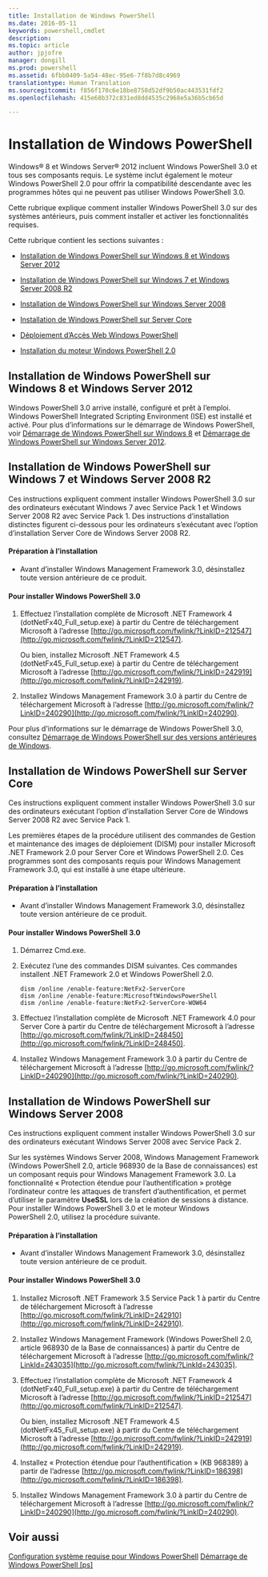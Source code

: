 ```yaml
---
title: Installation de Windows PowerShell
ms.date: 2016-05-11
keywords: powershell,cmdlet
description: 
ms.topic: article
author: jpjofre
manager: dongill
ms.prod: powershell
ms.assetid: 6fbb0409-5a54-48ec-95e6-7f8b7d8c4969
translationtype: Human Translation
ms.sourcegitcommit: f856f170c6e18be8758d52df9b50ac443531fdf2
ms.openlocfilehash: 415e68b372c831ed8dd4535c2968e5a36b5cb65d

---
```


# Installation de Windows PowerShell
Windows® 8 et Windows Server® 2012 incluent Windows PowerShell 3.0 et tous ses composants requis. Le système inclut également le moteur Windows PowerShell 2.0 pour offrir la compatibilité descendante avec les programmes hôtes qui ne peuvent pas utiliser Windows PowerShell 3.0.

Cette rubrique explique comment installer Windows PowerShell 3.0 sur des systèmes antérieurs, puis comment installer et activer les fonctionnalités requises.

Cette rubrique contient les sections suivantes :

-   [Installation de Windows PowerShell sur Windows 8 et Windows Server 2012](Installing-Windows-PowerShell.md#BKMK_InstallingOnWindows8andWindowsServer2012)

-   [Installation de Windows PowerShell sur Windows 7 et Windows Server 2008 R2](Installing-Windows-PowerShell.md#BKMK_InstallingOnWindows7andWindowsServer2008R2)

-   [Installation de Windows PowerShell sur Windows Server 2008](Installing-Windows-PowerShell.md#BKMK_InstallingOnWindowsServer2008LH)

-   [Installation de Windows PowerShell sur Server Core](Installing-Windows-PowerShell.md#BKMK_InstallingOnServerCore)

-   [Déploiement d’Accès Web Windows PowerShell](https://technet.microsoft.com/en-us/library/639d0eff-98a3-4124-b52c-26921ebd98b0)

-   [Installation du moteur Windows PowerShell 2.0](Installing-the-Windows-PowerShell-2.0-Engine.md)

## <a name="BKMK_InstallingOnWindows8andWindowsServer2012"></a>Installation de Windows PowerShell sur Windows 8 et Windows Server 2012
Windows PowerShell 3.0 arrive installé, configuré et prêt à l’emploi. Windows PowerShell Integrated Scripting Environment (ISE) est installé et activé. Pour plus d’informations sur le démarrage de Windows PowerShell, voir [Démarrage de Windows PowerShell sur Windows 8](https://technet.microsoft.com/en-us/library/d7be1668-8617-4890-ad90-dd9765fbd2c3) et [Démarrage de Windows PowerShell sur Windows Server 2012](https://technet.microsoft.com/library/hh831491.aspx#BKMK_powershell).

## <a name="BKMK_InstallingOnWindows7andWindowsServer2008R2"></a>Installation de Windows PowerShell sur Windows 7 et Windows Server 2008 R2
Ces instructions expliquent comment installer Windows PowerShell 3.0 sur des ordinateurs exécutant Windows 7 avec Service Pack 1 et Windows Server 2008 R2 avec Service Pack 1. Des instructions d’installation distinctes figurent ci-dessous pour les ordinateurs s’exécutant avec l’option d’installation Server Core de Windows Server 2008 R2.

#### Préparation à l’installation

-   Avant d’installer Windows Management Framework 3.0, désinstallez toute version antérieure de ce produit.

#### Pour installer Windows PowerShell 3.0

1.  Effectuez l’installation complète de Microsoft .NET Framework 4 (dotNetFx40\_Full\_setup.exe) à partir du Centre de téléchargement Microsoft à l’adresse [http://go.microsoft.com/fwlink/?LinkID=212547](http://go.microsoft.com/fwlink/?LinkID=212547).

    Ou bien, installez Microsoft .NET Framework 4.5 (dotNetFx45\_Full\_setup.exe) à partir du Centre de téléchargement Microsoft à l’adresse [http://go.microsoft.com/fwlink/?LinkID=242919](http://go.microsoft.com/fwlink/?LinkID=242919).

2.  Installez Windows Management Framework 3.0 à partir du Centre de téléchargement Microsoft à l’adresse [http://go.microsoft.com/fwlink/?LinkID=240290](http://go.microsoft.com/fwlink/?LinkID=240290).

Pour plus d’informations sur le démarrage de Windows PowerShell 3.0, consultez [Démarrage de Windows PowerShell sur des versions antérieures de Windows](Starting-Windows-PowerShell-on-Earlier-Versions-of-Windows.md).

## <a name="BKMK_InstallingOnServerCore"></a>Installation de Windows PowerShell sur Server Core
Ces instructions expliquent comment installer Windows PowerShell 3.0 sur des ordinateurs exécutant l’option d’installation Server Core de Windows Server 2008 R2 avec Service Pack 1.

Les premières étapes de la procédure utilisent des commandes de Gestion et maintenance des images de déploiement (DISM) pour installer Microsoft .NET Framework 2.0 pour Server Core et Windows PowerShell 2.0. Ces programmes sont des composants requis pour Windows Management Framework 3.0, qui est installé à une étape ultérieure.

#### Préparation à l’installation

-   Avant d’installer Windows Management Framework 3.0, désinstallez toute version antérieure de ce produit.

#### Pour installer Windows PowerShell 3.0

1.  Démarrez Cmd.exe.

2.  Exécutez l’une des commandes DISM suivantes. Ces commandes installent .NET Framework 2.0 et Windows PowerShell 2.0.

    ```
    dism /online /enable-feature:NetFx2-ServerCore
    dism /online /enable-feature:MicrosoftWindowsPowerShell
    dism /online /enable-feature:NetFx2-ServerCore-WOW64
    ```

3.  Effectuez l’installation complète de Microsoft .NET Framework 4.0 pour Server Core à partir du Centre de téléchargement Microsoft à l’adresse [http://go.microsoft.com/fwlink/?LinkID=248450](http://go.microsoft.com/fwlink/?LinkID=248450).

4.  Installez Windows Management Framework 3.0 à partir du Centre de téléchargement Microsoft à l’adresse [http://go.microsoft.com/fwlink/?LinkID=240290](http://go.microsoft.com/fwlink/?LinkID=240290).

## <a name="BKMK_InstallingOnWindowsServer2008LH"></a>Installation de Windows PowerShell sur Windows Server 2008
Ces instructions expliquent comment installer Windows PowerShell 3.0 sur des ordinateurs exécutant Windows Server 2008 avec Service Pack 2.

Sur les systèmes Windows Server 2008, Windows Management Framework (Windows PowerShell 2.0, article 968930 de la Base de connaissances) est un composant requis pour Windows Management Framework 3.0. La fonctionnalité « Protection étendue pour l’authentification » protège l’ordinateur contre les attaques de transfert d’authentification, et permet d’utiliser le paramètre **UseSSL** lors de la création de sessions à distance. Pour installer Windows PowerShell 3.0 et le moteur Windows PowerShell 2.0, utilisez la procédure suivante.

#### Préparation à l’installation

-   Avant d’installer Windows Management Framework 3.0, désinstallez toute version antérieure de ce produit.

#### Pour installer Windows PowerShell 3.0

1.  Installez Microsoft .NET Framework 3.5 Service Pack 1 à partir du Centre de téléchargement Microsoft à l’adresse [http://go.microsoft.com/fwlink/?LinkID=242910](http://go.microsoft.com/fwlink/?LinkID=242910).

2.  Installez Windows Management Framework (Windows PowerShell 2.0, article 968930 de la Base de connaissances) à partir du Centre de téléchargement Microsoft à l’adresse [http://go.microsoft.com/fwlink/?LinkId=243035](http://go.microsoft.com/fwlink/?LinkId=243035).

3.  Effectuez l’installation complète de Microsoft .NET Framework 4 (dotNetFx40\_Full\_setup.exe) à partir du Centre de téléchargement Microsoft à l’adresse [http://go.microsoft.com/fwlink/?LinkID=212547](http://go.microsoft.com/fwlink/?LinkID=212547).

    Ou bien, installez Microsoft .NET Framework 4.5 (dotNetFx45\_Full\_setup.exe) à partir du Centre de téléchargement Microsoft à l’adresse [http://go.microsoft.com/fwlink/?LinkID=242919](http://go.microsoft.com/fwlink/?LinkID=242919).

4.  Installez « Protection étendue pour l’authentification » (KB 968389) à partir de l’adresse [http://go.microsoft.com/fwlink/?LinkID=186398](http://go.microsoft.com/fwlink/?LinkID=186398).

5.  Installez Windows Management Framework 3.0 à partir du Centre de téléchargement Microsoft à l’adresse [http://go.microsoft.com/fwlink/?LinkID=240290](http://go.microsoft.com/fwlink/?LinkID=240290).

## Voir aussi
[Configuration système requise pour Windows PowerShell](Windows-PowerShell-System-Requirements.md)
[Démarrage de Windows PowerShell [ps]](https://technet.microsoft.com/en-us/library/8ec8c2d7-8e7c-4722-a3d2-498fe5739a8e)



<!--HONumber=Jun16_HO4-->


